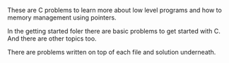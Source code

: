 These are C problems to learn more about low level programs and how to memory management using pointers.

In the getting started foler there are basic problems to get started with C. And there are other topics too.

There are problems written on top of each file and solution underneath.
